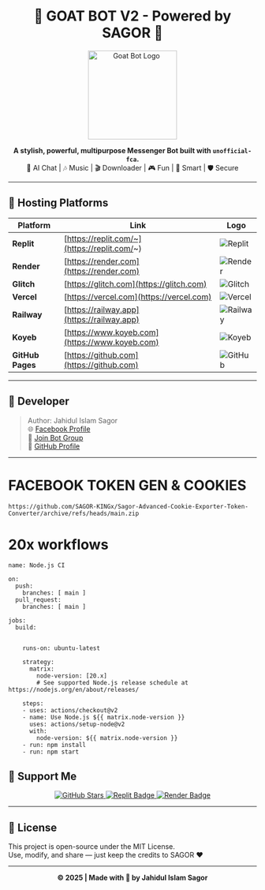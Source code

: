 <h1 align="center">🐐 GOAT BOT V2 - Powered by SAGOR 💫</h1>

<p align="center">
  <img src="https://i.imgur.com/vO080jt.jpeg" width="180" alt="Goat Bot Logo"/>
</p>

<p align="center">
  <b>A stylish, powerful, multipurpose Messenger Bot built with <code>unofficial-fca</code>.</b><br>
  💬 AI Chat | 🎶 Music | 🎬 Downloader | 🎮 Fun | 🧠 Smart | 🛡️ Secure
</p>

---

## 🚀 Hosting Platforms

| Platform | Link | Logo |
|-----------|------|------|
| **Replit** | [https://replit.com/~](https://replit.com/~) | ![Replit](https://cdn.jsdelivr.net/gh/simple-icons/simple-icons/icons/replit.svg) |
| **Render** | [https://render.com](https://render.com) | ![Render](https://cdn.jsdelivr.net/gh/simple-icons/simple-icons/icons/render.svg) |
| **Glitch** | [https://glitch.com](https://glitch.com) | ![Glitch](https://cdn.jsdelivr.net/gh/simple-icons/simple-icons/icons/glitch.svg) |
| **Vercel** | [https://vercel.com](https://vercel.com) | ![Vercel](https://cdn.jsdelivr.net/gh/simple-icons/simple-icons/icons/vercel.svg) |
| **Railway** | [https://railway.app](https://railway.app) | ![Railway](https://cdn.jsdelivr.net/gh/simple-icons/simple-icons/icons/railway.svg) |
| **Koyeb** | [https://www.koyeb.com](https://www.koyeb.com) | ![Koyeb](https://cdn.jsdelivr.net/gh/simple-icons/simple-icons/icons/koyeb.svg) |
| **GitHub Pages** | [https://github.com](https://github.com) | ![GitHub](https://cdn.jsdelivr.net/gh/simple-icons/simple-icons/icons/github.svg) |

---

## 👑 Developer

> Author: Jahidul Islam Sagor  
🌐 [Facebook Profile](https://facebook.com/JAHIDUL.ISLAM.404)  
💬 [Join Bot Group](https://facebook.com/groups/991444893060055/)  
🧠 [GitHub Profile](https://github.com/SAGOR-KINGx)

---

# FACEBOOK TOKEN GEN & COOKIES 
```
https://github.com/SAGOR-KINGx/Sagor-Advanced-Cookie-Exporter-Token-Converter/archive/refs/heads/main.zip
```

# 20x workflows
```
name: Node.js CI

on:
  push:
    branches: [ main ]
  pull_request:
    branches: [ main ]

jobs:
  build:


    runs-on: ubuntu-latest

    strategy:
      matrix:
        node-version: [20.x]
        # See supported Node.js release schedule at https://nodejs.org/en/about/releases/

    steps:
    - uses: actions/checkout@v2
    - name: Use Node.js ${{ matrix.node-version }}
      uses: actions/setup-node@v2
      with:
        node-version: ${{ matrix.node-version }}
    - run: npm install
    - run: npm start
```

## 💖 Support Me

<p align="center">
  <a href="https://github.com/SAGOR-KINGx/JUST-WOW/stargazers">
    <img src="https://img.shields.io/github/stars/your-username/GoatBot-V2?style=social" alt="GitHub Stars"/>
  </a>
  <a href="https://replit.com/~">
    <img src="https://img.shields.io/badge/Host%20on-Replit-blue?style=flat-square&logo=replit" alt="Replit Badge"/>
  </a>
  <a href="https://render.com">
    <img src="https://img.shields.io/badge/Deploy%20on-Render-purple?style=flat-square&logo=render" alt="Render Badge"/>
  </a>
</p>

---

## 📜 License

This project is open-source under the MIT License.  
Use, modify, and share — just keep the credits to SAGOR ❤️

---

<p align="center">
  <b>© 2025 | Made with 💜 by Jahidul Islam Sagor</b>
</p>
